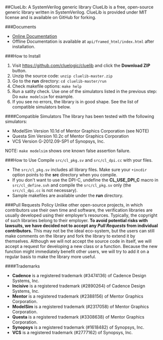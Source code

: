 ##ClueLib: A SystemVerilog generic library
ClueLib is a free, open-source generic library written in SystemVerilog. ClueLib is
provided under MIT license and is available on GitHub for forking.

###Documents
- [Online Documentation](http://cluelogic.com/tools/cluelib/api/framed_html/index.html)
- Offline Documentation is available at `api/framed_html/index.html` after installation.

###How to Install
1. Visit https://github.com/cluelogic/cluelib and click the **Download ZIP** button.
2. Unzip the source code: `unzip cluelib-master.zip`
3. Go to the **run** directory: `cd cluelib-master/run`
4. Check makefile options: `make help`
5. Run a satity check. Use one of the simulators listed in the previous step: 
   Do `make modelsim` for example.
6. If you see no errors, the library is in good shape. See the list of
   compatible simulators below.

####Compatible Simulators
The library has been tested with the following simulators:
- ModelSim Version 10.1d of Mentor Graphics Corporation (see NOTE)
- Questa Sim Version 10.2c of Mentor Graphics Corporation
- VCS Version G-2012.09-SP1 of Synopsys, Inc.

NOTE: `make modelsim` shows one known false assertion failure.

###How to Use
Compile `src/cl_pkg.sv` and `src/cl_dpi.cc` with your files.
- The `src/cl_pkg.sv` includes all library files.  Make sure your `+incdir`
  option points to the **src** directory when you compile.
- If you don't want to use the DPI-C, undefine the **CL_USE_DPI_C** macro in
  `src/cl_define.svh` and compile the `src/cl_pkg.sv` only (the `src/cl_dpi.cc`
  is not necessary).
- Sample makefiles are available under the **run** directory.

###Pull Requests Policy
Unlike other open-source projects, in which contributors use their own time and
software, the verification libraries are usually developed using their
employer’s resources. Typically, the copyright of such libraries belong to
their employer. **To avoid potential risks with lawsuits, we have decided not to
accept any _Pull Requests_ from individual contributors.** This may not be the
ideal eco-system, but the users can still make comments on the library and fork
the library to extend it by themselves.  Although we will not accept the source
code in itself, we will accept a request for developing a new class or a
function. Because the new function might immediately benefit other users, we
will try to add it on a regular basis to make the library more useful.

####Trademarks
  - **Cadence** is a registered trademark (#3474136) of Cadence Design Systems, Inc.
  - **Incisive** is a registered trademark (#2890264) of Cadence Design Systems, Inc.
  - **Mentor** is a registered trademark (#2388156) of Mentor Graphics Corporation.
  - **ModelSim** is a registered trademark (#2317058) of Mentor Graphics Corporation.
  - **Questa** is a registered trademark (#3308638) of Mentor Graphics Corporation.
  - **Synopsys** is a registered trademark (#1618482) of Synopsys, Inc.
  - **VCS** is a registered trademark (#2777162) of Synopsys, Inc.


